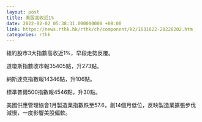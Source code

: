 ```yaml
---
layout: post
title: 美股高收近1%
date: 2022-02-02 05:38:31.000000000 +08:00
link: https://news.rthk.hk/rthk/ch/component/k2/1631622-20220202.htm
categories: rthk
---
```


紐約股市3大指數高收近1%，早段走勢反覆。

道瓊斯指數收市報35405點，升273點。

納斯達克指數報14346點，升106點。

標準普爾500指數報4546點，升30點。

美國供應管理協會1月製造業指數跌至57.6，創14個月低位，反映製造業擴張步伐減慢，一度影響美股偏軟。
